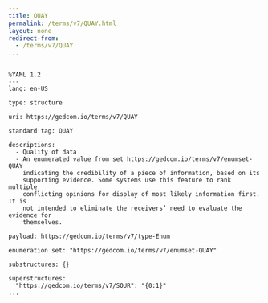 ```yaml
---
title: QUAY
permalink: /terms/v7/QUAY.html
layout: none
redirect-from:
  - /terms/v7/QUAY
...
```


```

%YAML 1.2
---
lang: en-US

type: structure

uri: https://gedcom.io/terms/v7/QUAY

standard tag: QUAY

descriptions:
  - Quality of data
  - An enumerated value from set https://gedcom.io/terms/v7/enumset-QUAY
    indicating the credibility of a piece of information, based on its
    supporting evidence. Some systems use this feature to rank multiple
    conflicting opinions for display of most likely information first. It is
    not intended to eliminate the receivers’ need to evaluate the evidence for
    themselves.

payload: https://gedcom.io/terms/v7/type-Enum

enumeration set: "https://gedcom.io/terms/v7/enumset-QUAY"

substructures: {}

superstructures:
  "https://gedcom.io/terms/v7/SOUR": "{0:1}"
...

```
